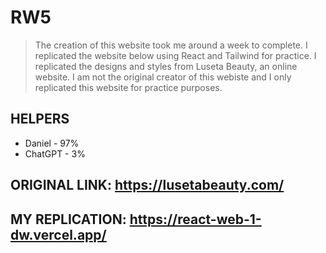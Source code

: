 # RW5
> The creation of this website took me around a week to complete. 
> I replicated the website below using React and Tailwind for practice. 
> I replicated the designs and styles from Luseta Beauty, an online website. 
> I am not the original creator of this webiste and I only replicated this website for practice purposes.

## HELPERS
* Daniel - 97%
* ChatGPT - 3%

## ORIGINAL LINK: https://lusetabeauty.com/
## MY REPLICATION: https://react-web-1-dw.vercel.app/
